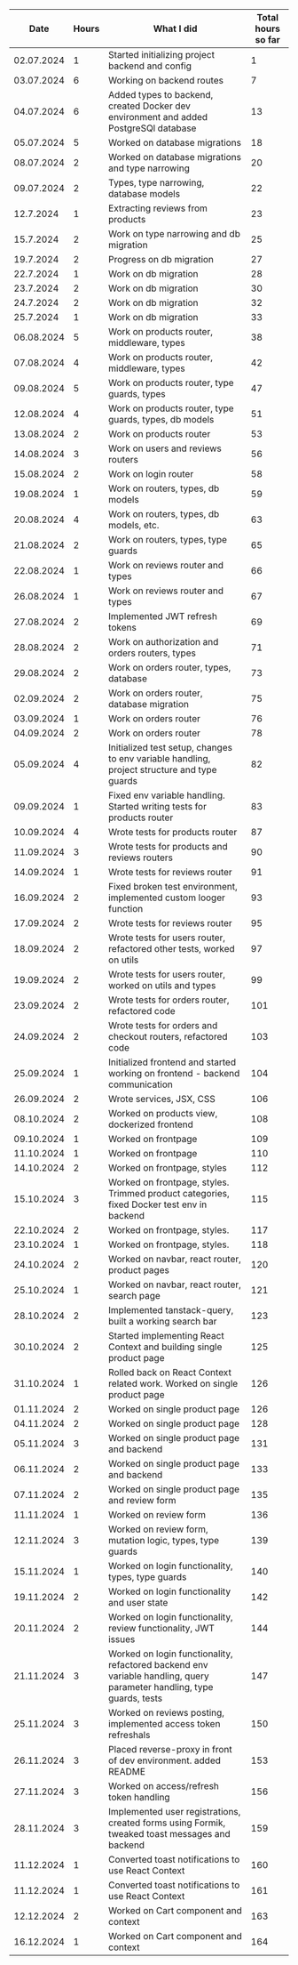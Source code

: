 | Date | Hours | What I did | Total hours so far |
| ---- | ----- | ---------- | ------------------ |
| 02.07.2024 | 1 | Started initializing project backend and config | 1
| 03.07.2024 | 6 | Working on backend routes | 7
| 04.07.2024 | 6 | Added types to backend, created Docker dev environment and added PostgreSQl database | 13
| 05.07.2024 | 5 | Worked on database migrations | 18
| 08.07.2024 | 2 | Worked on database migrations and type narrowing | 20
| 09.07.2024 | 2 | Types, type narrowing, database models | 22
| 12.7.2024 | 1 | Extracting reviews from products | 23
| 15.7.2024 | 2 | Work on type narrowing and db migration | 25
| 19.7.2024 | 2 | Progress on db migration | 27
| 22.7.2024 | 1 | Work on db migration | 28
| 23.7.2024 | 2 | Work on db migration | 30
| 24.7.2024 | 2 | Work on db migration | 32
| 25.7.2024 | 1 | Work on db migration | 33
| 06.08.2024 | 5 | Work on products router, middleware, types | 38
| 07.08.2024 | 4 | Work on products router, middleware, types | 42
| 09.08.2024 | 5 | Work on products router, type guards, types | 47
| 12.08.2024 | 4 | Work on products router, type guards, types, db models | 51
| 13.08.2024 | 2 | Work on products router | 53
| 14.08.2024 | 3 | Work on users and reviews routers | 56
| 15.08.2024 | 2 | Work on login router | 58
| 19.08.2024 | 1 | Work on routers, types, db models | 59
| 20.08.2024 | 4 | Work on routers, types, db models, etc. | 63
| 21.08.2024 | 2 | Work on routers, types, type guards | 65
| 22.08.2024 | 1 | Work on reviews router and types | 66
| 26.08.2024 | 1 | Work on reviews router and types | 67
| 27.08.2024 | 2 | Implemented JWT refresh tokens | 69
| 28.08.2024 | 2 | Work on authorization and orders routers, types | 71
| 29.08.2024 | 2 | Work on orders router, types, database | 73
| 02.09.2024 | 2 | Work on orders router, database migration | 75
| 03.09.2024 | 1 | Work on orders router | 76
| 04.09.2024 | 2 | Work on orders router | 78
| 05.09.2024 | 4 | Initialized test setup, changes to env variable handling, project structure and type guards | 82
| 09.09.2024 | 1 | Fixed env variable handling. Started writing tests for products router | 83
| 10.09.2024 | 4 | Wrote tests for products router | 87
| 11.09.2024 | 3 | Wrote tests for products and reviews routers | 90
| 14.09.2024 | 1 | Wrote tests for reviews router | 91
| 16.09.2024 | 2 | Fixed broken test environment, implemented custom looger function | 93
| 17.09.2024 | 2 | Wrote tests for reviews router | 95
| 18.09.2024 | 2 | Wrote tests for users router, refactored other tests, worked on utils | 97
| 19.09.2024 | 2 | Wrote tests for users router, worked on utils and types | 99
| 23.09.2024 | 2 | Wrote tests for orders router, refactored code | 101
| 24.09.2024 | 2 | Wrote tests for orders and checkout routers, refactored code | 103
| 25.09.2024 | 1 | Initialized frontend and started working on frontend - backend communication | 104
| 26.09.2024 | 2 | Wrote services, JSX, CSS | 106
| 08.10.2024 | 2 | Worked on products view, dockerized frontend | 108
| 09.10.2024 | 1 | Worked on frontpage | 109
| 11.10.2024 | 1 | Worked on frontpage | 110
| 14.10.2024 | 2 | Worked on frontpage, styles | 112
| 15.10.2024 | 3 | Worked on frontpage, styles. Trimmed product categories, fixed Docker test env in backend | 115
| 22.10.2024 | 2 | Worked on frontpage, styles. | 117
| 23.10.2024 | 1 | Worked on frontpage, styles. | 118
| 24.10.2024 | 2 | Worked on navbar, react router, product pages | 120
| 25.10.2024 | 1 | Worked on navbar, react router, search page | 121
| 28.10.2024 | 2 | Implemented tanstack-query, built a working search bar | 123
| 30.10.2024 | 2 | Started implementing React Context and building single product page | 125
| 31.10.2024 | 1 | Rolled back on React Context related work. Worked on single product page | 126
| 01.11.2024 | 2 | Worked on single product page | 126
| 04.11.2024 | 2 | Worked on single product page | 128
| 05.11.2024 | 3 | Worked on single product page and backend | 131
| 06.11.2024 | 2 | Worked on single product page and backend | 133
| 07.11.2024 | 2 | Worked on single product page and review form | 135
| 11.11.2024 | 1 | Worked on review form | 136
| 12.11.2024 | 3 | Worked on review form, mutation logic, types, type guards | 139
| 15.11.2024 | 1 | Worked on login functionality, types, type guards | 140
| 19.11.2024 | 2 | Worked on login functionality and user state | 142
| 20.11.2024 | 2 | Worked on login functionality, review functionality, JWT issues | 144
| 21.11.2024 | 3 | Worked on login functionality, refactored backend env variable handling, query parameter handling, type guards, tests | 147
| 25.11.2024 | 3 | Worked on reviews posting, implemented access token refreshals | 150
| 26.11.2024 | 3 | Placed reverse-proxy in front of dev environment. added README | 153
| 27.11.2024 | 3 | Worked on access/refresh token handling | 156
| 28.11.2024 | 3 | Implemented user registrations, created forms using Formik, tweaked toast messages and backend | 159
| 11.12.2024 | 1 | Converted toast notifications to use React Context | 160
| 11.12.2024 | 1 | Converted toast notifications to use React Context | 161
| 12.12.2024 | 2 | Worked on Cart component and context | 163
| 16.12.2024 | 1 | Worked on Cart component and context | 164